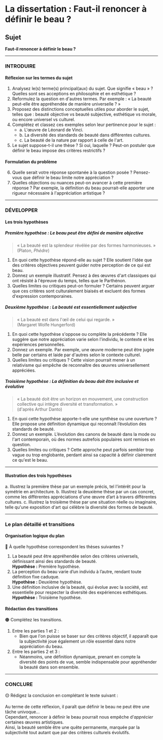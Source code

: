 # La dissertation : Faut-il renoncer à définir le beau ?

## Sujet
**Faut-il renoncer à définir le beau ?**

---

### INTRODUIRE

#### Réflexion sur les termes du sujet

1. Analysez le(s) terme(s) principal(aux) du sujet. Que signifie « beau » ? Quelles sont ses acceptions en philosophie et en esthétique ?
2. Reformulez la question en d'autres termes. Par exemple : « La beauté peut-elle être appréhendée de manière universelle ? »
3. Proposez des distinctions conceptuelles utiles pour aborder le sujet, telles que : beauté objective vs beauté subjective, esthétique vs morale, ou encore universel vs culturel.
4. Complétez et classez ces exemples selon leur pertinence pour le sujet :
   - a. L'œuvre de Léonard de Vinci.
   - b. La diversité des standards de beauté dans différentes cultures.
   - c. La beauté de la nature par rapport à celle de l'art.
5. Le sujet suppose-t-il une thèse ? Si oui, laquelle ? Peut-on postuler que définir le beau impose des critères restrictifs ? 

#### Formulation du problème

6. Quelle serait votre réponse spontanée à la question posée ? Pensez-vous que définir le beau limite notre appréciation ?
7. Quelles objections ou nuances peut-on avancer à cette première réponse ? Par exemple, la définition du beau pourrait-elle apporter une rigueur nécessaire à l'appréciation artistique ?

---

### DÉVELOPPER

#### Les trois hypothèses

##### Première hypothèse : Le beau peut être défini de manière objective

> « La beauté est la splendeur révélée par des formes harmonieuses. »  
> (Platon, *Phèdre*)

1. En quoi cette hypothèse répond-elle au sujet ? Elle soutient l'idée que des critères objectives peuvent guider notre perception de ce qui est beau.
2. Donnez un exemple illustratif. Pensez à des œuvres d'art classiques qui ont résisté à l'épreuve du temps, telles que le Parthénon.
3. Quelles limites ou critiques peut-on formuler ? Certains peuvent arguer que ces critères sont culturalement biaisés et excluent des formes d'expression contemporaines.

##### Deuxième hypothèse : La beauté est essentiellement subjective

> « La beauté est dans l'œil de celui qui regarde. »  
> (Margaret Wolfe Hungerford)

1. En quoi cette hypothèse s'oppose ou complète la précédente ? Elle suggère que notre appréciation varie selon l'individu, le contexte et les expériences personnelles.
2. Donnez un exemple. Par exemple, une œuvre moderne peut être jugée belle par certains et laide par d'autres selon le contexte culturel.
3. Quelles limites ou critiques ? Cette vision pourrait mener à un relativisme qui empêche de reconnaître des œuvres universellement appréciées.

##### Troisième hypothèse : La définition du beau doit être inclusive et évolutive

> « La beauté doit être un horizon en mouvement, une construction collective qui intègre diversité et transformation. »  
> (d'après Arthur Danto)

1. En quoi cette hypothèse apporte-t-elle une synthèse ou une ouverture ? Elle propose une définition dynamique qui reconnaît l’évolution des standards de beauté.
2. Donnez un exemple. L’évolution des canons de beauté dans la mode ou l'art contemporain, où des normes autrefois populaires sont remises en question.
3. Quelles limites ou critiques ? Cette approche peut parfois sembler trop vague ou trop englobante, perdant ainsi sa capacité à définir clairement ce qu'est le beau.

---

#### Illustration des trois hypothèses

a. Illustrez la première thèse par un exemple précis, tel l'intérêt pour la symétrie en architecture.
b. Illustrez la deuxième thèse par un cas concret, comme les différentes appréciations d'une œuvre d’art à travers différentes cultures.
c. Illustrez la troisième thèse par une situation réelle ou imaginaire, telle qu'une exposition d'art qui célèbre la diversité des formes de beauté.

---

### Le plan détaillé et transitions

#### Organisation logique du plan

🔴 À quelle hypothèse correspondent les thèses suivantes ?

1. La beauté peut être appréhendée selon des critères universels, définissant ainsi des standards de beauté.  
   **Hypothèse :** Première hypothèse.
2. La perception du beau varie d’un individu à l’autre, rendant toute définition fixe caduque.  
   **Hypothèse :** Deuxième hypothèse.
3. Une définition inclusive de la beauté, qui évolue avec la société, est essentielle pour respecter la diversité des expériences esthétiques.  
   **Hypothèse :** Troisième hypothèse.

#### Rédaction des transitions

🟠 Complétez les transitions.

1. Entre les parties 1 et 2 :  
   - Bien que l'on puisse se baser sur des critères objectif, il apparaît que la subjectivité joue également un rôle essentiel dans notre appréciation du beau.
2. Entre les parties 2 et 3 :  
   - Néanmoins, une définition dynamique, prenant en compte la diversité des points de vue, semble indispensable pour appréhender la beauté dans son ensemble.

---

### CONCLURE

🟡 Rédigez la conclusion en complétant le texte suivant :

Au terme de cette réflexion, il paraît que définir le beau ne peut être une tâche univoque...  
Cependant, renoncer à définir le beau pourrait nous empêche d’*apprécier* certaines œuvres artistiques.  
Ainsi, la beauté semble être une quête permanente, marquée par la subjectivité tout autant que par des critères culturels évolutifs.